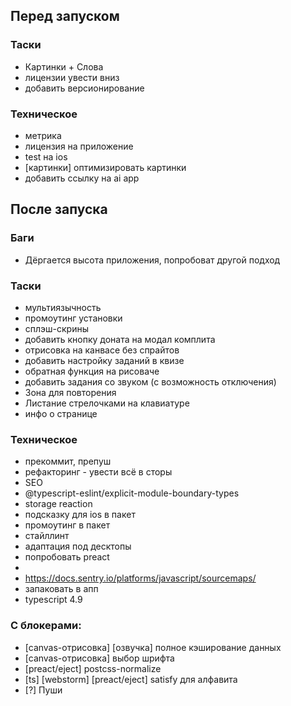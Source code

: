 ## Перед запуском

### Таски

- Картинки + Слова 
- лицензии увести вниз
- добавить версионирование

### Техническое

- метрика
- лицензия на приложение
- test на ios
- [картинки] оптимизировать картинки
- добавить ссылку на ai app

## После запуска

### Баги

- Дёргается высота приложения, попробоват другой подход

### Таски

- мультиязычность
- промоутинг установки
- сплэш-скрины
- добавить кнопку доната на модал комплита
- отрисовка на канвасе без спрайтов
- добавить настройку заданий в квизе
- обратная функция на рисоваче
- добавить задания со звуком (с возможность отключения)
- Зона для повторения
- Листание стрелочками на клавиатуре
- инфо о странице

### Техническое

- прекоммит, препуш
- рефакторинг - увести всё в сторы
- SEO
- @typescript-eslint/explicit-module-boundary-types
- storage reaction
- подсказку для ios в пакет
- промоутинг в пакет
- стайллинт
- адаптация под десктопы
- попробовать preact
- <link rel="icon" type="image/svg+xml" href="%PUBLIC_URL%/pwa/favicon.svg">
- https://docs.sentry.io/platforms/javascript/sourcemaps/
- запаковать в апп
- typescript 4.9

### С блокерами:

- [canvas-отрисовка] [озвучка] полное кэширование данных
- [canvas-отрисовка] выбор шрифта
- [preact/eject] postcss-normalize
- [ts] [webstorm] [preact/eject] satisfy  для алфавита
- [?] Пуши

